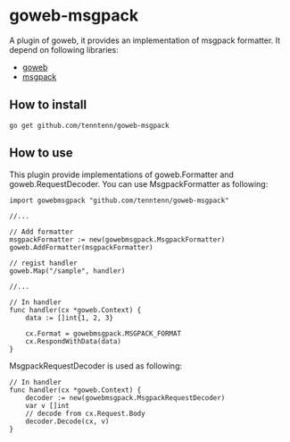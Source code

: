 goweb-msgpack
=============

A plugin of goweb, it provides an implementation of msgpack formatter.
It depend on following libraries:

* [goweb](https://code.google.com/p/goweb/)
* [msgpack](https://github.com/ugorji/go-msgpack)

How to install
-------------

    go get github.com/tenntenn/goweb-msgpack

How to use
-------------

This plugin provide implementations of goweb.Formatter and goweb.RequestDecoder.
You can use MsgpackFormatter as following:

    import gowebmsgpack "github.com/tenntenn/goweb-msgpack"
    
    //...
    
    // Add formatter
    msgpackFormatter := new(gowebmsgpack.MsgpackFormatter)
    goweb.AddFormatter(msgpackFormatter)

    // regist handler
    goweb.Map("/sample", handler)
    
    //...
    
    // In handler
    func handler(cx *goweb.Context) {
        data := []int{1, 2, 3}

        cx.Format = gowebmsgpack.MSGPACK_FORMAT
        cx.RespondWithData(data)
    }

MsgpackRequestDecoder is used as following:

    // In handler
    func handler(cx *goweb.Context) {
        decoder := new(gowebmsgpack.MsgpackRequestDecoder)
        var v []int
        // decode from cx.Request.Body
        decoder.Decode(cx, v)
    }
